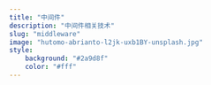 ```yaml
---
title: "中间件"
description: "中间件相关技术"
slug: "middleware"
image: "hutomo-abrianto-l2jk-uxb1BY-unsplash.jpg"
style:
    background: "#2a9d8f"
    color: "#fff"
---
```

